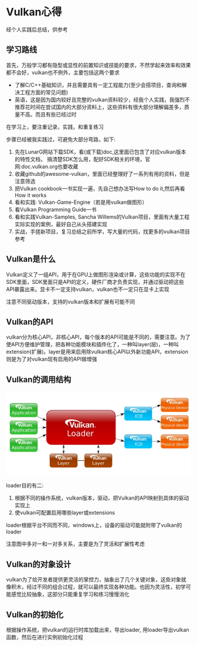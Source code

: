 # Vulkan心得

经个人实践后总结，供参考

## 学习路线

首先，万般学习都有隐型或显性的前置知识或技能的要求，不然学起来效率和效果都不会好，vulkan也不例外，主要包括这两个要求

- 了解C/C++基础知识，并且需要具有一定工程能力(至少会搭项目，查询和解决工程方面的常见问题)
- 英语，这是因为国内较好且完整的vulkan资料较少，经我个人实践，我强烈不推荐花时间在尝试国内的大部分资料上，这些资料有很大部分理解偏差多，质量不高。而且有些已经过时

在学习上，要注重记录，实践，和重复练习

步骤已经被我实践过，可避免大部分弯路，如下:

1. 先在LunarG网站下载SDK，看(或下载)doc,这里面已包含了对应vulkan版本的特性文档， 搞清楚SDK怎么用，配好SDK相关的环境，官网:doc.vulkan.org也要收藏
2. 收藏github的awesome-vulkan，里面已经整理好了一系列有用的资料，但是注意筛选
3. 把Vulkan cookbook一书实现一遍，先自己想办法写How to do it,然后再看How it works
4. 看和实践: Vulkan-Game-Engine（若是用vulkan做图形）
5. 看Vulkan Programming Guide一书
6. 看和实践Vulkan-Samples, Sancha Willems的Vulkan项目，里面有大量工程实际实现的案例，最好自己从头搭建实现
7. 实战，手搓新项目，复习总结之前所学，写大量的代码，找更多的vulkan项目参考

## Vulkan是什么

Vulkan定义了一组API，用于在GPU上做图形渲染或计算，这些功能的实现不在SDK里面，SDK里面只是API的定义，硬件厂商才负责实现，并通过驱动把这些API暴露出来。显卡不一定支持vulkan，vulkan也不一定只在显卡上实现

注意不同驱动版本，支持的vulkan版本和扩展有可能不同

## Vulkan的API

vulkan分为核心API，非核心API，每个版本的API可能是不同的，需要注意。为了使API方便维护管理，把各种功能模块和插件化了，一种叫layer(层)，一种叫extension(扩展)。layer是用来启用除vulkan核心API以外新功能API，extension则是为了对vulkan现有启用的API做增强

## Vulkan的调用结构

![图1](img/vulkan_essentials_1.png)

loader目的有二:

1. 根据不同的操作系统，vulkan版本，驱动，把Vulkan的API映射到具体的驱动实现上
2. 使vulkan可配置启用哪些layer或extensions

loader根据平台不同而不同，windows上，设备的驱动可能就附带了vulkan的loader

注意图中多对一和一对多关系，主要是为了灵活和扩展性考虑

## Vulkan的对象设计

vulkan为了给开发者提供更灵活的掌控力，抽象出了几个关键对象，这些对象就像积木，经过不同的组合过程，就可以最终实现各种功能。也因为灵活性，初学可能感觉比较抽象，这部分只能重复学习和练习慢慢消化

## Vulkan的初始化

根据操作系统，把vulkan的运行时库加载出来，导出loader, 用loader导出vulkan函数，然后在进行实例初始化过程